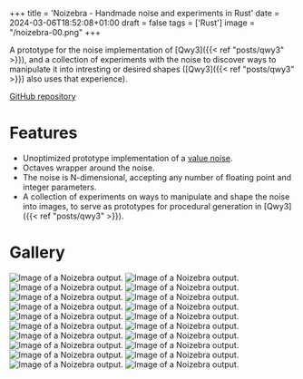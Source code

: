 +++
title = 'Noizebra - Handmade noise and experiments in Rust'
date = 2024-03-06T18:52:08+01:00
draft = false
tags = ['Rust']
image = "/noizebra-00.png"
+++

A prototype for the noise implementation of [Qwy3]({{< ref "posts/qwy3" >}}), and a collection of experiments with the noise to discover ways to manipulate it into intresting or desired shapes ([Qwy3]({{< ref "posts/qwy3" >}}) also uses that experience).

[GitHub repository](https://github.com/anima-libera/noizebra)

# Features

- Unoptimized prototype implementation of a [value noise](https://en.wikipedia.org/wiki/Value_noise).
- Octaves wrapper around the noise.
- The noise is N-dimensional, accepting any number of floating point and integer parameters.
- A collection of experiments on ways to manipulate and shape the noise into images, to serve as prototypes for procedural generation in [Qwy3]({{< ref "posts/qwy3" >}}).

# Gallery

![Image of a Noizebra output.](/noizebra-01.png)
![Image of a Noizebra output.](/noizebra-02.png)
![Image of a Noizebra output.](/noizebra-03.png)
![Image of a Noizebra output.](/noizebra-04.png)
![Image of a Noizebra output.](/noizebra-05.png)
![Image of a Noizebra output.](/noizebra-06.png)
![Image of a Noizebra output.](/noizebra-07.png)
![Image of a Noizebra output.](/noizebra-08.png)
![Image of a Noizebra output.](/noizebra-09.png)
![Image of a Noizebra output.](/noizebra-10.png)
![Image of a Noizebra output.](/noizebra-11.png)
![Image of a Noizebra output.](/noizebra-12.png)
![Image of a Noizebra output.](/noizebra-13.png)
![Image of a Noizebra output.](/noizebra-14.png)
![Image of a Noizebra output.](/noizebra-15.png)
![Image of a Noizebra output.](/noizebra-16.png)
![Image of a Noizebra output.](/noizebra-17.png)
![Image of a Noizebra output.](/noizebra-18.png)
![Image of a Noizebra output.](/noizebra-19.png)
![Image of a Noizebra output.](/noizebra-20.png)
